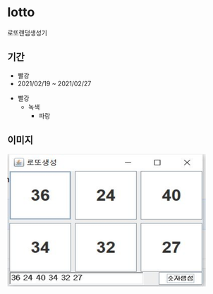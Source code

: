 # lotto
로또랜덤생성기

## 기간
* 빨강
* 2021/02/19 ~ 2021/02/27

+ 빨강
  + 녹색
    + 파랑

  
 
## 이미지

<img src="https://github.com/kairos6/lotto/blob/main/screen.JPG" width="450px" height="300px" title="px(픽셀) 크기 설정" alt="lottto"></img><br/>
